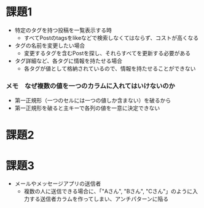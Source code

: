 # 課題1
- 特定のタグを持つ投稿を一覧表示する時
    - すべてPostのtagsをlikeなどで検索しなくてはならず、コストが高くなる
- タグの名前を変更したい場合
    - 変更するタグを含むPostを探し、それらすべてを更新する必要がある
- タグ詳細など、各タグに情報を持たせる場合
    - 各タグが値として格納されているので、情報を持たせることができない

### メモ　なぜ複数の値を一つのカラムに入れてはいけないのか
- 第一正規形（一つのセルには一つの値しか含まない）を破るから
- 第一正規形を破ると主キーで各列の値を一意に決定できない

# 課題2


# 課題3

- メールやメッセージアプリの送信者
    - 複数の人に送信できる場合に、「"Aさん", "Bさん", "Cさん"」のように入力する送信者カラムを作ってしまい、アンチパターンに陥る
